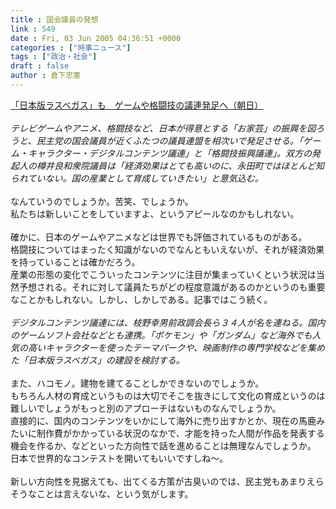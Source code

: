 ```yaml
---
title : 国会議員の発想
link : 549
date : Fri, 03 Jun 2005 04:36:51 +0000
categories : ["時事ニュース"]
tags : ["政治・社会"]
draft : false
author : 倉下忠憲
---
```


<A HREF="http://www.asahi.com/politics/update/0602/006.html?t" TARGET="_blank">「日本版ラスベガス」も　ゲームや格闘技の議連発足へ（朝日）</A><BR><BR><I>テレビゲームやアニメ、格闘技など、日本が得意とする「お家芸」の振興を図ろうと、民主党の国会議員が近くふたつの議員連盟を相次いで発足させる。「ゲーム・キャラクター・デジタルコンテンツ議連」と「格闘技振興議連」。双方の発起人の樽井良和衆院議員は「経済効果はとても高いのに、永田町ではほとんど知られていない。国の産業として育成していきたい」と意気込む。 </I><BR><BR>なんていうのでしょうか。苦笑、でしょうか。<BR>私たちは新しいことをしていますよ、というアピールなのかもしれない。<BR><BR>確かに、日本のゲームやアニメなどは世界でも評価されているものがある。<BR>格闘技についてはまったく知識がないのでなんともいえないが、それが経済効果を持っていることは確かだろう。<BR>産業の形態の変化でこういったコンテンツに注目が集まっていくという状況は当然予想される。それに対して議員たちがどの程度意識があるのかというのも重要なことかもしれない。しかし、しかしである。記事ではこう続く。<BR><BR><I>デジタルコンテンツ議連には、枝野幸男前政調会長ら３４人が名を連ねる。国内のゲームソフト会社などとも連携。「ポケモン」や「ガンダム」など海外でも人気の高いキャラクターを使ったテーマパークや、映画制作の専門学校などを集めた「日本版ラスベガス」の建設を検討する。 </I><BR><BR>また、ハコモノ。建物を建てることしかできないのでしょうか。<BR>もちろん人材の育成というものは大切でそこを抜きにして文化の育成というのは難しいでしょうがもっと別のアプローチはないものなんでしょうか。<BR>直接的に、国内のコンテンツをいかにして海外に売り出すかとか、現在の馬鹿みたいに制作費がかかっている状況のなかで、才能を持った人間が作品を発表する機会を作るか、などといった方向性で話を進めることは無理なんでしょうか。<BR>日本で世界的なコンテストを開いてもいいですしね～。<BR><BR>新しい方向性を見据えても、出てくる方策が古臭いのでは、民主党もあまりえらそうなことは言えないな、という気がします。<br><br>
